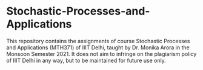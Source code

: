 # Stochastic-Processes-and-Applications
This repository contains the assignments of course Stochastic Processes and Applications (MTH371) of IIIT Delhi, taught by Dr. Monika Arora in the Monsoon Semester 2021.
It does not aim to infringe on the plagiarism policy of IIIT Delhi in any way, but to be maintained for future use only.
